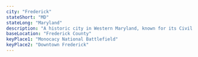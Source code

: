 ```yaml
---
city: "Frederick"
stateShort: "MD"
stateLong: "Maryland"
description: "A historic city in Western Maryland, known for its Civil War history, charming downtown, and scenic mountain views."
baseLocation: "Frederick County"
keyPlace1: "Monocacy National Battlefield"
keyPlace2: "Downtown Frederick"
---
```

